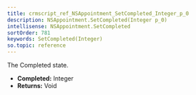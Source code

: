 ```yaml
---
title: crmscript_ref_NSAppointment_SetCompleted_Integer_p_0
description: NSAppointment.SetCompleted(Integer p_0)
intellisense: NSAppointment.SetCompleted
sortOrder: 781
keywords: SetCompleted(Integer)
so.topic: reference
---
```



The Completed state.



* **Completed:** Integer
* **Returns:** Void


